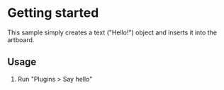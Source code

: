 # Getting started

This sample simply creates a text ("Hello!") object and inserts it into the artboard.

## Usage

1. Run "Plugins > Say hello"
